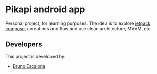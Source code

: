 # Pikapi android app

Personal project, for learning purposes. The idea is to explore
[jetpack compose](https://developer.android.com/jetpack/compose), coroutines and flow and
use clean architecture, MVVM, etc.

## Developers
This project is developed by:
* [Bruno Escalona](http://github.com/brunoescalona)

